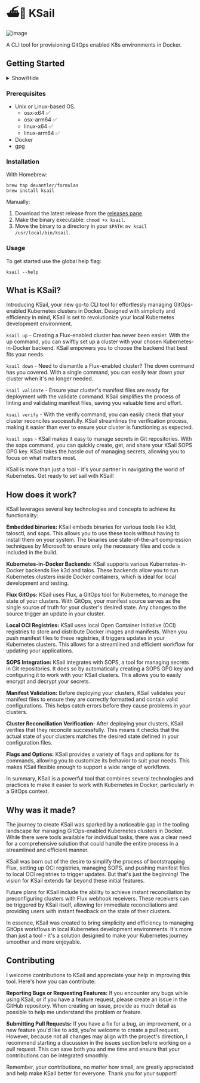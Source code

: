 # ⛴️🐳 KSail

![image](https://github.com/devantler/ksail/assets/26203420/d8a20d3c-5152-40f8-a08d-2d70517e094d)

A CLI tool for provisioning GitOps enabled K8s environments in Docker.

## Getting Started

<details> 
  <summary>Show/Hide</summary>

<!-- readme-tree start -->
```
.
├── .github
│   └── workflows
├── autocomplete
├── k3d
├── k8s
│   └── clusters
│       └── test
│           ├── flux
│           └── infrastructure
├── scripts
├── src
│   └── KSail
│       ├── CLIWrappers
│       ├── Commands
│       │   ├── Down
│       │   │   └── Handlers
│       │   ├── Lint
│       │   │   └── Handlers
│       │   ├── List
│       │   │   └── Handlers
│       │   ├── SOPS
│       │   │   ├── Handlers
│       │   │   └── Options
│       │   ├── Up
│       │   │   ├── Handlers
│       │   │   └── Options
│       │   ├── Update
│       │   │   └── Handlers
│       │   └── Verify
│       ├── Enums
│       ├── Models
│       │   └── K3d
│       ├── Options
│       ├── Provisioners
│       │   ├── Cluster
│       │   ├── ContainerOrchestrator
│       │   ├── GitOps
│       │   └── SecretManagement
│       ├── Utils
│       └── assets
│           ├── binaries
│           └── k3d
└── tests
    ├── KSail.Tests.Integration
    └── KSail.Tests.Unit

45 directories
```
<!-- readme-tree end -->

</details>

### Prerequisites

- Unix or Linux-based OS.
  - osx-x64 ✅
  - osx-arm64 ✅
  - linux-x64 ✅
  - linux-arm64 ✅
- Docker
- gpg

### Installation

With Homebrew:

```
brew tap devantler/formulas
brew install ksail
```

Manually:

1. Download the latest release from the [releases page](https://github.com/devantler/ksail/releases).
2. Make the binary executable: `chmod +x ksail`.
3. Move the binary to a directory in your `$PATH`: `mv ksail /usr/local/bin/ksail`.

### Usage

To get started use the global help flag:

```shell
ksail --help
```

## What is KSail?

Introducing KSail, your new go-to CLI tool for effortlessly managing GitOps-enabled Kubernetes clusters in Docker. Designed with simplicity and efficiency in mind, KSail is set to revolutionize your local Kubernetes development environment.

`ksail up` - Creating a Flux-enabled cluster has never been easier. With the up command, you can swiftly set up a cluster with your chosen Kubernetes-in-Docker backend. KSail empowers you to choose the backend that best fits your needs.

`ksail down` - Need to dismantle a Flux-enabled cluster? The down command has you covered. With a single command, you can easily tear down your cluster when it's no longer needed.

`ksail validate` - Ensure your cluster's manifest files are ready for deployment with the validate command. KSail simplifies the process of linting and validating manifest files, saving you valuable time and effort.

`ksail verify` - With the verify command, you can easily check that your cluster reconciles successfully. KSail streamlines the verification process, making it easier than ever to ensure your cluster is functioning as expected.

`ksail sops` - KSail makes it easy to manage secrets in Git repositories. With the sops command, you can quickly create, get, and share your KSail SOPS GPG key. KSail takes the hassle out of managing secrets, allowing you to focus on what matters most.

KSail is more than just a tool - it's your partner in navigating the world of Kubernetes. Get ready to set sail with KSail!

## How does it work?

KSail leverages several key technologies and concepts to achieve its functionality:

**Embedded binaries:** KSail embeds binaries for various tools like k3d, talosctl, and sops. This allows you to use these tools without having to install them on your system. The binaries use state-of-the-art compression techniques by Microsoft to ensure only the necessary files and code is included in the build.

**Kubernetes-in-Docker Backends:** KSail supports various Kubernetes-in-Docker backends like k3d and talos. These backends allow you to run Kubernetes clusters inside Docker containers, which is ideal for local development and testing.

**Flux GitOps:** KSail uses Flux, a GitOps tool for Kubernetes, to manage the state of your clusters. With GitOps, your manifest source serves as the single source of truth for your cluster's desired state. Any changes to the source trigger an update in your cluster.

**Local OCI Registries:** KSail uses local Open Container Initiative (OCI) registries to store and distribute Docker images and manifests. When you push manifest files to these registries, it triggers updates in your Kubernetes clusters. This allows for a streamlined and efficient workflow for updating your applications.

**SOPS Integration:** KSail integrates with SOPS, a tool for managing secrets in Git repositories. It does so by automatically creating a SOPS GPG key and configuring it to work with your KSail clusters. This allows you to easily encrypt and decrypt your secrets.

**Manifest Validation:** Before deploying your clusters, KSail validates your manifest files to ensure they are correctly formatted and contain valid configurations. This helps catch errors before they cause problems in your clusters.

**Cluster Reconciliation Verification:** After deploying your clusters, KSail verifies that they reconcile successfully. This means it checks that the actual state of your clusters matches the desired state defined in your configuration files.

**Flags and Options:** KSail provides a variety of flags and options for its commands, allowing you to customize its behavior to suit your needs. This makes KSail flexible enough to support a wide range of workflows.

In summary, KSail is a powerful tool that combines several technologies and practices to make it easier to work with Kubernetes in Docker, particularly in a GitOps context.

## Why was it made?

The journey to create KSail was sparked by a noticeable gap in the tooling landscape for managing GitOps-enabled Kubernetes clusters in Docker. While there were tools available for individual tasks, there was a clear need for a comprehensive solution that could handle the entire process in a streamlined and efficient manner.

KSail was born out of the desire to simplify the process of bootstrapping Flux, setting up OCI registries, managing SOPS, and pushing manifest files to local OCI registries to trigger updates. But that's just the beginning! The vision for KSail extends far beyond these initial features.

Future plans for KSail include the ability to achieve instant reconciliation by preconfiguring clusters with Flux webhook receivers. These receivers can be triggered by KSail itself, allowing for immediate reconciliations and providing users with instant feedback on the state of their clusters.

In essence, KSail was created to bring simplicity and efficiency to managing GitOps workflows in local Kubernetes development environments. It's more than just a tool - it's a solution designed to make your Kubernetes journey smoother and more enjoyable.

## Contributing

I welcome contributions to KSail and appreciate your help in improving this tool. Here's how you can contribute:

**Reporting Bugs or Requesting Features:** If you encounter any bugs while using KSail, or if you have a feature request, please create an issue in the GitHub repository. When creating an issue, provide as much detail as possible to help me understand the problem or feature.

**Submitting Pull Requests:** If you have a fix for a bug, an improvement, or a new feature you'd like to add, you're welcome to create a pull request. However, because not all changes may align with the project's direction, I recommend starting a discussion in the issues section before working on a pull request. This can save both you and me time and ensure that your contributions can be integrated smoothly.

Remember, your contributions, no matter how small, are greatly appreciated and help make KSail better for everyone. Thank you for your support!
